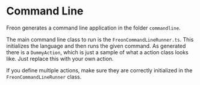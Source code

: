 # Command Line

Freon generates a command line application in the folder `commandline`.

The main command line class to run is the `FreonCommandLineRunner.ts`.
This initializes the language and then runs the given command.
As generated there is a `DummyAction`, which is just a sample of what a action class looks like.
Just replace this with your own action.

If you define multiple actions, make sure they are correctly initialized in the `FreonCommandLineRunner` class.
